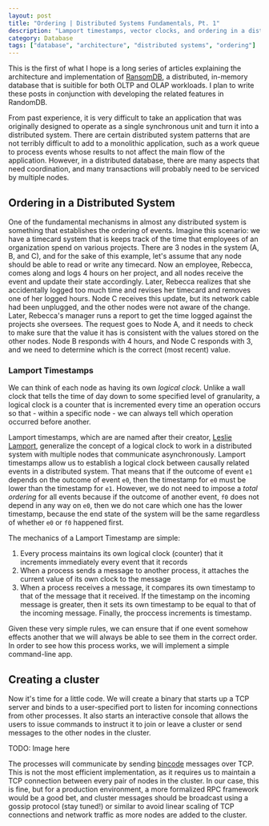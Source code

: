 ```yaml
---
layout: post
title: "Ordering | Distributed Systems Fundamentals, Pt. 1"
description: "Lamport timestamps, vector clocks, and ordering in a distributed system"
category: Database
tags: ["database", "architecture", "distributed systems", "ordering"]
---
```


This is the first of what I hope is a long series of articles explaining the architecture
and implementation of [RansomDB](https://github.com/RansomDB/ransomdb), a distributed,
in-memory database that is suitible for both OLTP and OLAP workloads. I plan to write these
posts in conjunction with developing the related features in RandomDB.

From past experience, it is very difficult to take an application that was originally designed
to operate as a single synchronous unit and turn it into a distributed system. There are
certain distributed system patterns that are not terribly difficult to add to a monolithic
application, such as a work queue to process events whose results to not affect the main flow
of the application. However, in a distributed database, there are many aspects that need
coordination, and many transactions will probably need to be serviced by multiple nodes.

## Ordering in a Distributed System

One of the fundamental mechanisms in almost any distributed system is something that establishes
the ordering of events. Imagine this scenario: we have a timecard system that is keeps track of
the time that employees of an organization spend on various projects. There are 3 nodes in the
system (A, B, and C), and for the sake of this example, let's assume that any node should be able
to read or write any timecard. Now an employee, Rebecca, comes along and logs 4 hours on her project,
and all nodes receive the event and update their state accordingly. Later, Rebecca realizes that she
accidentally logged too much time and revises her timecard and removes one of her logged hours. Node
C receives this update, but its network cable had been unplugged, and the other nodes were not aware
of the change. Later, Rebecca's manager runs a report to get the time logged against the projects
she oversees. The request goes to Node A, and it needs to check to make sure that the value it has
is consistent with the values stored on the other nodes. Node B responds with 4 hours, and Node C
responds with 3, and we need to determine which is the correct (most recent) value.

### Lamport Timestamps

We can think of each node as having its own _logical clock_. Unlike a wall clock that tells the time
of day down to some specified level of granularity, a logical clock is a counter that is incremented
every time an operation occurs so that - within a specific node - we can always tell which operation
occurred before another.

Lamport timestamps, which are are named after their creator, [Leslie Lamport](https://en.wikipedia.org/wiki/Leslie_Lamport), generalize the concept of a logical clock to work in
a distributed system with multiple nodes that communicate asynchronously. Lamport timestamps allow
us to establish a logical clock between causally related events in a distributed system. That means
that if the outcome of event `e1` depends on the outcome of event `e0`, then the timestamp for `e0`
must be lower than the timestamp for `e1`. However, we do not need to impose a _total ordering_ for all
events because if the outcome of another event, `f0` does not depend in any way on `e0`, then we do
not care which one has the lower timestamp, because the end state of the system will be the same
regardless of whether `e0` or `f0` happened first.

The mechanics of a Lamport Timestamp are simple:

1. Every process maintains its own logical clock (counter) that it increments immediately every event
that it records
2. When a process sends a message to another process, it attaches the current value of its own clock
to the message
3. When a process receives a message, it compares its own timestamp to that of the message that it
received. If the timestamp on the incoming message is greater, then it sets its own timestamp to be
equal to that of the incoming message. Finally, the proccess increments is timestamp.

Given these very simple rules, we can ensure that if one event somehow effects another that we will
always be able to see them in the correct order. In order to see how this process works, we will
implement a simple command-line app.

## Creating a cluster

Now it's time for a little code. We will create a binary that starts up a TCP server and binds to a
user-specified port to listen for incoming connections from other processes. It also starts an
interactive console that allows the users to issue commands to instruct it to join or leave a cluster
or send messages to the other nodes in the cluster.

TODO: Image here

The processes will communicate by sending [bincode](https://github.com/TyOverby/bincode) messages over
TCP. This is not the most efficient implementation, as it requires us to maintain a TCP connection
between every pair of nodes in the cluster. In our case, this is fine, but for a production environment,
a more formalized RPC framework would be a good bet, and cluster messages should be broadcast using a
gossip protocol (stay tuned!) or similar to avoid linear scaling of TCP connections and network traffic
as more nodes are added to the cluster.

